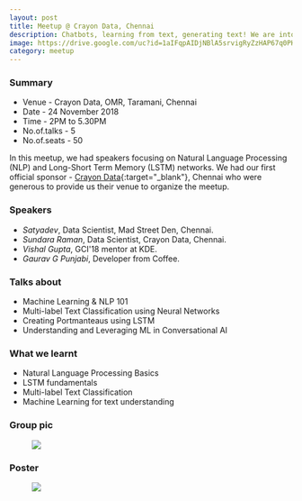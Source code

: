 ```yaml
---
layout: post
title: Meetup @ Crayon Data, Chennai
description: Chatbots, learning from text, generating text! We are into Natural Language Processing this time. Expert speakers from NLP domain shared their experiences.
image: https://drive.google.com/uc?id=1aIFqpAIDjNBlA5srvigRyZzHAP67q0PH
category: meetup
---
```


### Summary 

* Venue - Crayon Data, OMR, Taramani, Chennai
* Date - 24 November 2018
* Time - 2PM to 5.30PM
* No.of.talks - 5
* No.of.seats - 50

In this meetup, we had speakers focusing on Natural Language Processing (NLP) and Long-Short Term Memory (LSTM) networks. We had our first official sponsor - [Crayon Data](https://www.crayondata.com/){:target="_blank"}, Chennai who were generous to provide us their venue to organize the meetup.

### Speakers 

* *Satyadev*, Data Scientist, Mad Street Den, Chennai.
* *Sundara Raman*, Data Scientist, Crayon Data, Chennai.
* *Vishal Gupta*, GCI'18 mentor at KDE.
* *Gaurav G Punjabi*, Developer from Coffee.

### Talks about
* Machine Learning & NLP 101
* Multi-label Text Classification using Neural Networks
* Creating Portmanteaus using LSTM
* Understanding and Leveraging ML in Conversational AI

### What we learnt
* Natural Language Processing Basics
* LSTM fundamentals
* Multi-label Text Classification
* Machine Learning for text understanding

### Group pic

<figure>
  <img src="https://drive.google.com/uc?id=1_rnCaOXKiulMgECKEA33GXhUNONlTjgj" class="typical-image" />
</figure>

### Poster

<figure>
  <img src="https://drive.google.com/uc?id=1aIFqpAIDjNBlA5srvigRyZzHAP67q0PH" class="typical-image" />
</figure>